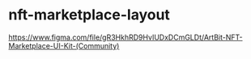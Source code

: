 # nft-marketplace-layout

https://www.figma.com/file/gR3HkhRD9HvIUDxDCmGLDt/ArtBit-NFT-Marketplace-UI-Kit-(Community)
